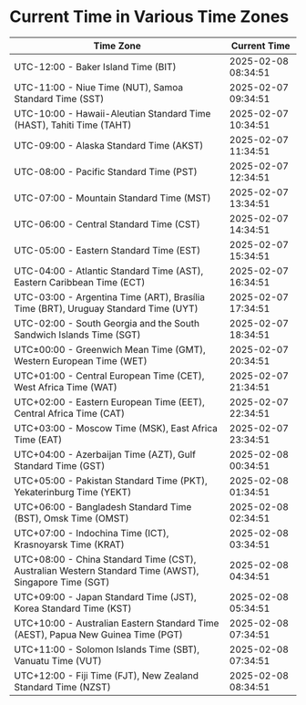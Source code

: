 # Current Time in Various Time Zones

| Time Zone | Current Time |
|-----------|--------------|
| UTC-12:00 - Baker Island Time (BIT) | 2025-02-08 08:34:51 |
| UTC-11:00 - Niue Time (NUT), Samoa Standard Time (SST) | 2025-02-07 09:34:51 |
| UTC-10:00 - Hawaii-Aleutian Standard Time (HAST), Tahiti Time (TAHT) | 2025-02-07 10:34:51 |
| UTC-09:00 - Alaska Standard Time (AKST) | 2025-02-07 11:34:51 |
| UTC-08:00 - Pacific Standard Time (PST) | 2025-02-07 12:34:51 |
| UTC-07:00 - Mountain Standard Time (MST) | 2025-02-07 13:34:51 |
| UTC-06:00 - Central Standard Time (CST) | 2025-02-07 14:34:51 |
| UTC-05:00 - Eastern Standard Time (EST) | 2025-02-07 15:34:51 |
| UTC-04:00 - Atlantic Standard Time (AST), Eastern Caribbean Time (ECT) | 2025-02-07 16:34:51 |
| UTC-03:00 - Argentina Time (ART), Brasília Time (BRT), Uruguay Standard Time (UYT) | 2025-02-07 17:34:51 |
| UTC-02:00 - South Georgia and the South Sandwich Islands Time (SGT) | 2025-02-07 18:34:51 |
| UTC±00:00 - Greenwich Mean Time (GMT), Western European Time (WET) | 2025-02-07 20:34:51 |
| UTC+01:00 - Central European Time (CET), West Africa Time (WAT) | 2025-02-07 21:34:51 |
| UTC+02:00 - Eastern European Time (EET), Central Africa Time (CAT) | 2025-02-07 22:34:51 |
| UTC+03:00 - Moscow Time (MSK), East Africa Time (EAT) | 2025-02-07 23:34:51 |
| UTC+04:00 - Azerbaijan Time (AZT), Gulf Standard Time (GST) | 2025-02-08 00:34:51 |
| UTC+05:00 - Pakistan Standard Time (PKT), Yekaterinburg Time (YEKT) | 2025-02-08 01:34:51 |
| UTC+06:00 - Bangladesh Standard Time (BST), Omsk Time (OMST) | 2025-02-08 02:34:51 |
| UTC+07:00 - Indochina Time (ICT), Krasnoyarsk Time (KRAT) | 2025-02-08 03:34:51 |
| UTC+08:00 - China Standard Time (CST), Australian Western Standard Time (AWST), Singapore Time (SGT) | 2025-02-08 04:34:51 |
| UTC+09:00 - Japan Standard Time (JST), Korea Standard Time (KST) | 2025-02-08 05:34:51 |
| UTC+10:00 - Australian Eastern Standard Time (AEST), Papua New Guinea Time (PGT) | 2025-02-08 07:34:51 |
| UTC+11:00 - Solomon Islands Time (SBT), Vanuatu Time (VUT) | 2025-02-08 07:34:51 |
| UTC+12:00 - Fiji Time (FJT), New Zealand Standard Time (NZST) | 2025-02-08 08:34:51 |
